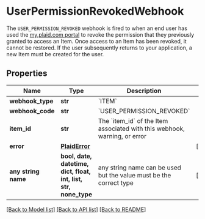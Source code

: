 # UserPermissionRevokedWebhook

The `USER_PERMISSION_REVOKED` webhook is fired to when an end user has used the [my.plaid.com portal](https://my.plaid.com) to revoke the permission that they previously granted to access an Item. Once access to an Item has been revoked, it cannot be restored. If the user subsequently returns to your application, a new Item must be created for the user.

## Properties
Name | Type | Description | Notes
------------ | ------------- | ------------- | -------------
**webhook_type** | **str** | &#x60;ITEM&#x60; | 
**webhook_code** | **str** | &#x60;USER_PERMISSION_REVOKED&#x60; | 
**item_id** | **str** | The &#x60;item_id&#x60; of the Item associated with this webhook, warning, or error | 
**error** | [**PlaidError**](PlaidError.md) |  | [optional] 
**any string name** | **bool, date, datetime, dict, float, int, list, str, none_type** | any string name can be used but the value must be the correct type | [optional]

[[Back to Model list]](../README.md#documentation-for-models) [[Back to API list]](../README.md#documentation-for-api-endpoints) [[Back to README]](../README.md)


